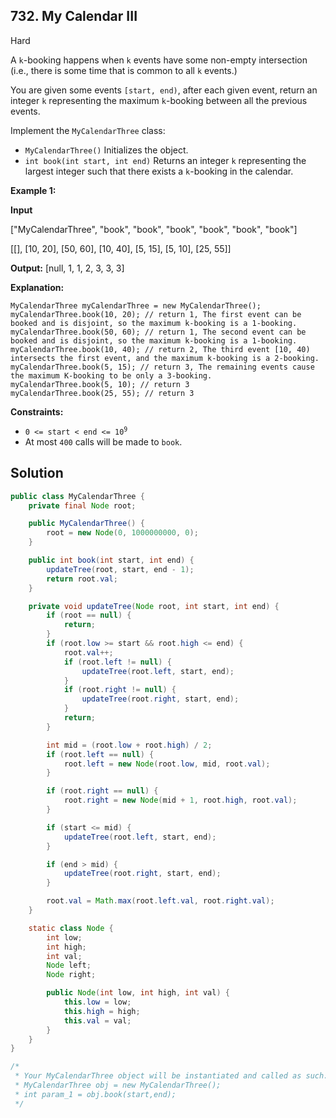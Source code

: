 ## 732\. My Calendar III

Hard

A `k`\-booking happens when `k` events have some non-empty intersection (i.e., there is some time that is common to all `k` events.)

You are given some events `[start, end)`, after each given event, return an integer `k` representing the maximum `k`\-booking between all the previous events.

Implement the `MyCalendarThree` class:

*   `MyCalendarThree()` Initializes the object.
*   `int book(int start, int end)` Returns an integer `k` representing the largest integer such that there exists a `k`\-booking in the calendar.

**Example 1:**

**Input** 

["MyCalendarThree", "book", "book", "book", "book", "book", "book"] 

[[], [10, 20], [50, 60], [10, 40], [5, 15], [5, 10], [25, 55]]

**Output:** [null, 1, 1, 2, 3, 3, 3]

**Explanation:** 

    MyCalendarThree myCalendarThree = new MyCalendarThree(); 
    myCalendarThree.book(10, 20); // return 1, The first event can be booked and is disjoint, so the maximum k-booking is a 1-booking. 
    myCalendarThree.book(50, 60); // return 1, The second event can be booked and is disjoint, so the maximum k-booking is a 1-booking. 
    myCalendarThree.book(10, 40); // return 2, The third event [10, 40) intersects the first event, and the maximum k-booking is a 2-booking. 
    myCalendarThree.book(5, 15); // return 3, The remaining events cause the maximum K-booking to be only a 3-booking. 
    myCalendarThree.book(5, 10); // return 3 
    myCalendarThree.book(25, 55); // return 3

**Constraints:**

*   <code>0 <= start < end <= 10<sup>9</sup></code>
*   At most `400` calls will be made to `book`.

## Solution

```java
public class MyCalendarThree {
    private final Node root;

    public MyCalendarThree() {
        root = new Node(0, 1000000000, 0);
    }

    public int book(int start, int end) {
        updateTree(root, start, end - 1);
        return root.val;
    }

    private void updateTree(Node root, int start, int end) {
        if (root == null) {
            return;
        }
        if (root.low >= start && root.high <= end) {
            root.val++;
            if (root.left != null) {
                updateTree(root.left, start, end);
            }
            if (root.right != null) {
                updateTree(root.right, start, end);
            }
            return;
        }

        int mid = (root.low + root.high) / 2;
        if (root.left == null) {
            root.left = new Node(root.low, mid, root.val);
        }

        if (root.right == null) {
            root.right = new Node(mid + 1, root.high, root.val);
        }

        if (start <= mid) {
            updateTree(root.left, start, end);
        }

        if (end > mid) {
            updateTree(root.right, start, end);
        }

        root.val = Math.max(root.left.val, root.right.val);
    }

    static class Node {
        int low;
        int high;
        int val;
        Node left;
        Node right;

        public Node(int low, int high, int val) {
            this.low = low;
            this.high = high;
            this.val = val;
        }
    }
}

/*
 * Your MyCalendarThree object will be instantiated and called as such:
 * MyCalendarThree obj = new MyCalendarThree();
 * int param_1 = obj.book(start,end);
 */
```